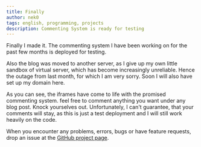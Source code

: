 ```yaml
---
title: Finally
author: nek0
tags: english, programming, projects
description: Commenting System is ready for testing
---
```


Finally I made it. The commenting system I have been working on for the past few months is deployed for testing.

Also the blog was moved to another server, as I give up my own little sandbox of virtual server, which has become increasingly unreliable. Hence the outage from last month, for which I am very sorry. Soon I will also have set up my domain here.

As you can see, the iframes have come to life with the promised commenting system. feel free to comment anything you want under any blog post. Knock yourselves out. Unfortunately, I can't guarantee, that your comments will stay, as this is just a test deployment and I will still work heavily on the code.

When you encounter any problems, errors, bugs or have feature requests, drop an issue at the [GitHub project page](https://github.com/nek0/yacs).
